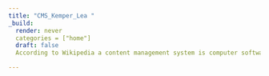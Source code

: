 ```yaml
---
title: "CMS_Kemper_Lea "
_build:
  render: never
  categories = ["home"]
  draft: false
  According to Wikipedia a content management system is computer software used to manage the creation and editing of digital content. This software helps people create, organize, edit, and manage digital content like text, images, and videos. CMS provides a user-friendly interface with little coding. Instagram is my most used CMS, I plan all of the tattoo parlors' social media posts through their platform. This also allows me to post the same content on Facebook as well. For example this weekend I made a post with pictures, videos, links to a raffle, and music, simply by uploading this content to Instagram templates.  

---
```


